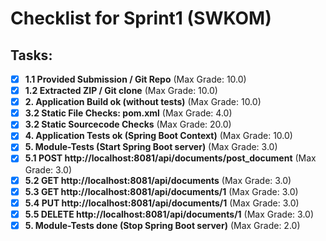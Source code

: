 # Checklist for Sprint1 (SWKOM)

## Tasks:

- [x] **1.1 Provided Submission / Git Repo** (Max Grade: 10.0)
- [x] **1.2 Extracted ZIP / Git clone** (Max Grade: 10.0)
- [x] **2. Application Build ok (without tests)** (Max Grade: 10.0)
- [x] **3.2 Static File Checks: pom.xml** (Max Grade: 4.0)
- [x] **3.2 Static Sourcecode Checks** (Max Grade: 20.0)
- [x] **4. Application Tests ok (Spring Boot Context)** (Max Grade: 10.0)
- [x] **5. Module-Tests (Start Spring Boot server)** (Max Grade: 3.0)
- [x] **5.1 POST http://localhost:8081/api/documents/post_document** (Max Grade: 3.0)
- [x] **5.2 GET http://localhost:8081/api/documents** (Max Grade: 3.0)
- [x] **5.3 GET http://localhost:8081/api/documents/1** (Max Grade: 3.0)
- [x] **5.4 PUT http://localhost:8081/api/documents/1** (Max Grade: 3.0)
- [x] **5.5 DELETE http://localhost:8081/api/documents/1** (Max Grade: 3.0)
- [x] **5. Module-Tests done (Stop Spring Boot server)** (Max Grade: 2.0)
